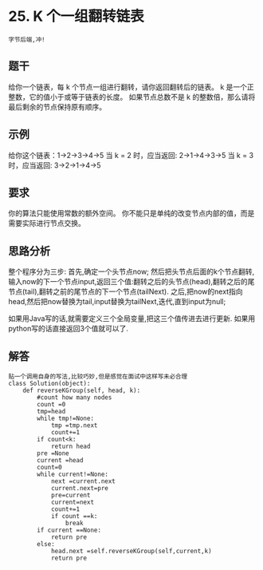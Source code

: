 # 25. K 个一组翻转链表
    字节后端,冲!

## 题干
给你一个链表，每 k 个节点一组进行翻转，请你返回翻转后的链表。
k 是一个正整数，它的值小于或等于链表的长度。
如果节点总数不是 k 的整数倍，那么请将最后剩余的节点保持原有顺序。

## 示例
给你这个链表：1->2->3->4->5
当 k = 2 时，应当返回: 2->1->4->3->5
当 k = 3 时，应当返回: 3->2->1->4->5

## 要求
你的算法只能使用常数的额外空间。
你不能只是单纯的改变节点内部的值，而是需要实际进行节点交换。

## 思路分析
整个程序分为三步:
首先,确定一个头节点now;
然后把头节点后面的k个节点翻转,输入now的下一个节点input,返回三个值:翻转之后的头节点(head),翻转之后的尾节点(tail),翻转之前的尾节点的下一个节点(tailNext).
之后,把now的next指向head,然后把now替换为tail,input替换为tailNext,迭代,直到input为null;

如果用Java写的话,就需要定义三个全局变量,把这三个值传进去进行更新.
如果用python写的话直接返回3个值就可以了.
## 解答
```
贴一个调用自身的写法,比较巧妙,但是感觉在面试中这样写未必合理
class Solution(object):
    def reverseKGroup(self, head, k):
        #count how many nodes
        count =0
        tmp=head
        while tmp!=None:
            tmp =tmp.next
            count+=1
        if count<k:
            return head
        pre =None
        current =head
        count=0
        while current!=None:
            next =current.next
            current.next=pre
            pre=current
            current=next
            count+=1
            if count ==k:
                break
        if current ==None:
            return pre
        else:
            head.next =self.reverseKGroup(self,current,k)
            return pre


 ```

